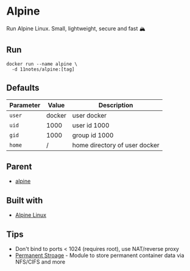 # Alpine
Run Alpine Linux. Small, lightweight, secure and fast 🏔️

## Run
```shell
docker run --name alpine \
  -d 11notes/alpine:[tag]
```

## Defaults
| Parameter | Value | Description |
| --- | --- | --- |
| `user` | docker | user docker |
| `uid` | 1000 | user id 1000 |
| `gid` | 1000 | group id 1000 |
| `home` | / | home directory of user docker |

## Parent
* [alpine](https://hub.docker.com/_/alpine)

## Built with
* [Alpine Linux](https://alpinelinux.org)

## Tips
* Don't bind to ports < 1024 (requires root), use NAT/reverse proxy
* [Permanent Stroage](https://github.com/11notes/alpine-docker-netshare) - Module to store permanent container data via NFS/CIFS and more